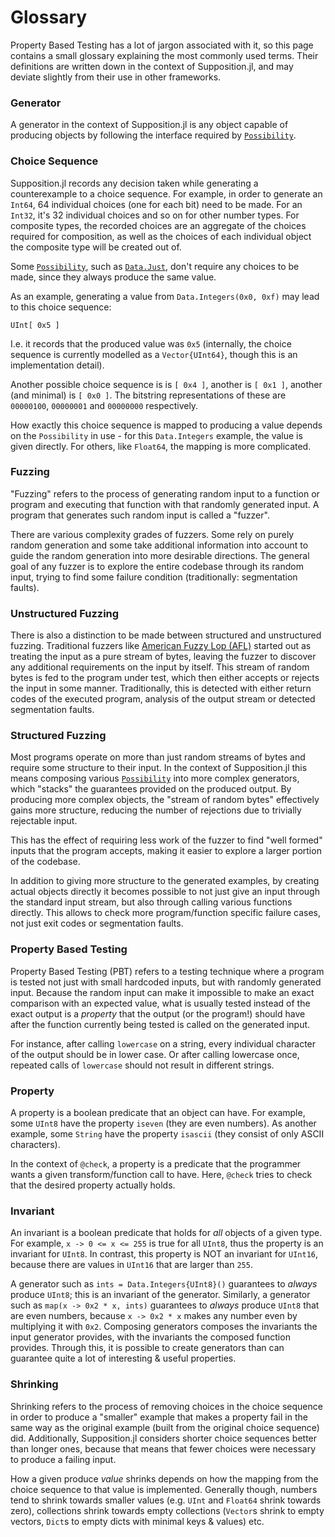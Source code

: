 # Glossary

Property Based Testing has a lot of jargon associated with it, so this page contains
a small glossary explaining the most commonly used terms. Their definitions are written
down in the context of Supposition.jl, and may deviate slightly from their use in other
frameworks.

### Generator

A generator in the context of Supposition.jl is any object capable of producing objects
by following the interface required by [`Possibility`](@ref).

### Choice Sequence

Supposition.jl records any decision taken while generating a counterexample to a choice sequence.
For example, in order to generate an `Int64`, 64 individual choices (one for each bit) need to
be made. For an `Int32`, it's 32 individual choices and so on for other number types.
For composite types, the recorded choices are an aggregate of the choices required for composition,
as well as the choices of each individual object the composite type will be created out of.

Some [`Possibility`](@ref), such as [`Data.Just`](@ref), don't require any choices to be made, since
they always produce the same value.

As an example, generating a value from `Data.Integers(0x0, 0xf)` may lead to this choice sequence:

```
UInt[ 0x5 ]
```

I.e. it records that the produced value was `0x5` (internally, the choice sequence
is currently modelled as a `Vector{UInt64}`, though this is an implementation detail).

Another possible choice sequence is is `[ 0x4 ]`, another is `[ 0x1 ]`, another (and minimal) is `[ 0x0 ]`.
The bitstring representations of these are `00000100`, `00000001` and `00000000`
respectively.

How exactly this choice sequence is mapped to producing a value depends on
the `Possibility` in use - for this `Data.Integers` example, the value is given
directly. For others, like `Float64`, the mapping is more complicated.

### Fuzzing

"Fuzzing" refers to the process of generating random input to a function or program and executing
that function with that randomly generated input. A program that generates such random input is
called a "fuzzer".

There are various complexity grades of fuzzers. Some rely on purely random generation and some take
additional information into account to guide the random generation into more desirable directions.
The general goal of any fuzzer is to explore the entire codebase through its random input,
trying to find some failure condition (traditionally: segmentation faults).

### Unstructured Fuzzing 

There is also a distinction to be made between structured and unstructured fuzzing. Traditional
fuzzers like [American Fuzzy Lop (AFL)](https://github.com/google/AFL) started out as treating the input as a pure stream
of bytes, leaving the fuzzer to discover any additional requirements on the input by itself. This
stream of random bytes is fed to the program under test, which then either accepts or rejects the
input in some manner. Traditionally, this is detected with either return codes of the executed
program, analysis of the output stream or detected segmentation faults.

### Structured Fuzzing

Most programs operate on more than just random streams of bytes and require some structure to their input.
In the context of Supposition.jl this means composing various [`Possibility`](@ref) into more complex
generators, which "stacks" the guarantees provided on the produced output. By producing more complex
objects, the "stream of random bytes" effectively gains more structure, reducing the number of rejections
due to trivially rejectable input.

This has the effect of requiring less work of the fuzzer to find "well formed" inputs that the program
accepts, making it easier to explore a larger portion of the codebase.

In addition to giving more structure to the generated examples, by creating actual objects directly it becomes possible to
not just give an input through the standard input stream, but also through calling various functions directly.
This allows to check more program/function specific failure cases, not just exit codes or segmentation faults.

### Property Based Testing

Property Based Testing (PBT) refers to a testing technique where a program is tested not just with small hardcoded
inputs, but with randomly generated input. Because the random input can make it impossible to make an exact comparison
with an expected value, what is usually tested instead of the exact output is a _property_ that the output (or the program!)
should have after the function currently being tested is called on the generated input.

For instance, after calling `lowercase` on a string, every individual character of the output should be in lower case.
Or after calling lowercase once, repeated calls of `lowercase` should not result in different strings.

### Property

A property is a boolean predicate that an object can have. For example, some `UInt8` have the property `iseven` (they are even numbers).
As another example, some `String` have the property `isascii` (they consist of only ASCII characters).

In the context of `@check`, a property is a predicate that the programmer wants a given transform/function call to have.
Here, `@check` tries to check that the desired property actually holds.

### Invariant

An invariant is a boolean predicate that holds for _all_ objects of a given type. For example, `x -> 0 <= x <= 255` is
true for all `UInt8`, thus the property is an invariant for `UInt8`. In contrast, this property is NOT an invariant
for `UInt16`, because there are values in `UInt16` that are larger than `255`.

A generator such as `ints = Data.Integers{UInt8}()` guarantees to _always_ produce `UInt8`; this is an invariant of the generator.
Similarly, a generator such as `map(x -> 0x2 * x, ints)` guarantees to _always_ produce `UInt8` that are even numbers, because
`x -> 0x2 * x` makes any number even by multiplying it with `0x2`.
Composing generators composes the invariants the input generator provides, with the invariants the composed function
provides. Through this, it is possible to create generators than can guarantee quite a lot of interesting & useful properties.

### Shrinking

Shrinking refers to the process of removing choices in the choice sequence in order to produce a "smaller" example
that makes a property fail in the same way as the original example (built from the original choice sequence) did.
Additionally, Supposition.jl considers shorter choice sequences better than longer ones, because that means that
fewer choices were necessary to produce a failing input.

How a given produce _value_ shrinks depends on how the mapping from the choice sequence to that value is implemented.
Generally though, numbers tend to shrink towards smaller values (e.g. `UInt` and `Float64` shrink towards zero),
collections shrink towards empty collections (`Vector`s shrink to empty vectors, `Dict`s to empty dicts with minimal keys & values)
etc.
